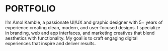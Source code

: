 # PORTFOLIO
I’m Amol Kamble, a passionate UI/UX and graphic designer with 5+ years of experience creating clean, modern, and user-focused designs. I specialize in branding, web and app interfaces, and marketing creatives that blend aesthetics with functionality. My goal is to craft engaging digital experiences that inspire and deliver results.
